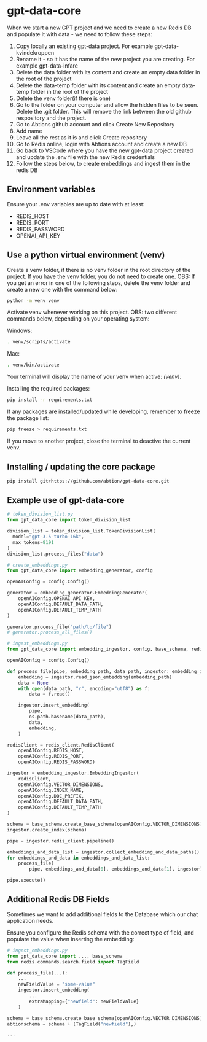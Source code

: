 # gpt-data-core

When we start a new GPT project and we need to create a new Redis DB and populate it with data - we need to follow these steps:

1. Copy locally an existing gpt-data project. For example gpt-data-kvindekroppen
2. Rename it - so it has the name of the new project you are creating. For example gpt-data-infare
3. Delete the data folder with its content and create an empty data folder in the root of the project
4. Delete the data-temp folder with its content and create an empty data-temp folder in the root of the project
5. Delete the venv folder(if there is one)
6. Go to the folder on your computer and allow the hidden files to be seen. Delete the .git folder. This will remove the link between the old github respository and the project.
7. Go to Abtions github account and click Create New Repository
8. Add name
9. Leave all the rest as it is and click Create repository
10. Go to Redis online, login with Abtions account and create a new DB
11. Go back to VSCode where you have the new gpt-data project created and update the .env file with the new Redis credentials
12. Follow the steps below, to create embeddings and ingest them in the redis DB

## Environment variables

Ensure your .env variables are up to date with at least:

- REDIS_HOST
- REDIS_PORT
- REDIS_PASSWORD
- OPENAI_API_KEY

## Use a python virtual environment (venv)

Create a venv folder, if there is no venv folder in the root directory of the project. If you have the venv folder, you do not need to create one. OBS: If you get an error in one of the following steps, delete the venv folder and create a new one with the command below:

```bash
python -m venv venv
```

Activate venv whenever working on this project. OBS: two different commands below, depending on your operating system:

Windows:

```bash
. venv/scripts/activate
```

Mac:

```bash
. venv/bin/activate
```

Your terminal will display the name of your venv when active: _(venv)_.

Installing the required packages:

```bash
pip install -r requirements.txt
```

If any packages are installed/updated while developing, remember to freeze the package list:

```bash
pip freeze > requirements.txt
```

If you move to another project, close the terminal to deactive the current venv.

## Installing / updating the core package

```bash
pip install git+https://github.com/abtion/gpt-data-core.git
```

## Example use of gpt-data-core

```python
# token_division_list.py
from gpt_data_core import token_division_list

division_list = token_division_list.TokenDivisionList(
  model="gpt-3.5-turbo-16k",
  max_tokens=8191
)
division_list.process_files("data")
```

```python
# create_embeddings.py
from gpt_data_core import embedding_generator, config

openAIConfig = config.Config()

generator = embedding_generator.EmbeddingGenerator(
    openAIConfig.OPENAI_API_KEY,
    openAIConfig.DEFAULT_DATA_PATH,
    openAIConfig.DEFAULT_TEMP_PATH
)

generator.process_file("path/to/file")
# generator.process_all_files()

```

```python
# ingest_embeddings.py
from gpt_data_core import embedding_ingestor, config, base_schema, redis_client

openAIConfig = config.Config()

def process_file(pipe, embedding_path, data_path, ingestor: embedding_ingestor.EmbeddingIngestor):
    embedding = ingestor.read_json_embedding(embedding_path)
    data = None
    with open(data_path, "r", encoding="utf8") as f:
        data = f.read()

    ingestor.insert_embedding(
        pipe,
        os.path.basename(data_path),
        data,
        embedding,
    )

redisClient = redis_client.RedisClient(
    openAIConfig.REDIS_HOST,
    openAIConfig.REDIS_PORT,
    openAIConfig.REDIS_PASSWORD)

ingestor = embedding_ingestor.EmbeddingIngestor(
    redisClient,
    openAIConfig.VECTOR_DIMENSIONS,
    openAIConfig.INDEX_NAME,
    openAIConfig.DOC_PREFIX,
    openAIConfig.DEFAULT_DATA_PATH,
    openAIConfig.DEFAULT_TEMP_PATH
)

schema = base_schema.create_base_schema(openAIConfig.VECTOR_DIMENSIONS)
ingestor.create_index(schema)

pipe = ingestor.redis_client.pipeline()

embeddings_and_data_list = ingestor.collect_embedding_and_data_paths()
for embeddings_and_data in embeddings_and_data_list:
    process_file(
        pipe, embeddings_and_data[0], embeddings_and_data[1], ingestor)

pipe.execute()
```

## Additional Redis DB Fields

Sometimes we want to add additional fields to the Database which our chat application needs.

Ensure you configure the Redis schema with the correct type of field, and populate the value when inserting the embedding:

```python
# ingest_embeddings.py
from gpt_data_core import ..., base_schema
from redis.commands.search.field import TagField

def process_file(...):
    ...
    newFieldValue = "some-value"
    ingestor.insert_embedding(
        ...
        extraMapping={"newfield": newFieldValue}
    )

schema = base_schema.create_base_schema(openAIConfig.VECTOR_DIMENSIONS)
abtionschema = schema + (TagField("newfield"),)

...

```
